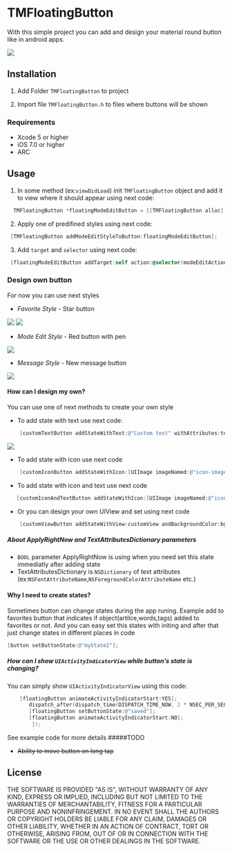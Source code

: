 # TMFloatingButton
With this simple project you can add and design your material round button like in android apps.

![](https://raw.github.com/IhorShevchuk/TMFloatingButton/master/FloatingButton/screen.png)

## Installation
1) Add Folder `TMFloatingButton` to project

2) Import file `TMFloatingButton.h` to files where buttons will be shown

### Requirements
* Xcode 5 or higher
* iOS 7.0 or higher
* ARC

## Usage
1) In some method (ex:`viewDidLoad`) init `TMFloatingButton` object and add it to view where it should appear using next code:
```objectivec
  TMFloatingButton *floatingModeEditButton = [[TMFloatingButton alloc] initWithSuperView: self.navigationController.view];
```
2) Apply one of predifined styles using next code:
```objectivec
 [TMFloatingButton addModeEditStyleToButton:floatingModeEditButton];
```
3) Add `target` and `selector` using next code:
```objectivec
 [floatingModeEditButton addTarget:self action:@selector(modeEditAction) forControlEvents:UIControlEventTouchUpInside];
```


### Design own button
For now you can use next styles
- _Favorite Style_        - Star button

![](https://raw.github.com/IhorShevchuk/TMFloatingButton/master/FloatingButton/favorites1.png) ![](https://raw.github.com/IhorShevchuk/TMFloatingButton/master/FloatingButton/favorites2.png)

- _Mode Edit Style_  -     Red button with pen

![](https://raw.github.com/IhorShevchuk/TMFloatingButton/master/FloatingButton/modeEdit.png)

- _Message Style_  -  New message button

![](https://raw.github.com/IhorShevchuk/TMFloatingButton/master/FloatingButton/newMessage.png)

#### How can I design my own?

You can use one of next methods to create your own style 
- To add state with text use next code:
```objectivec
    [customTextButton addStateWithText:@"Custom text" withAttributes:textAttributesDictionary andBackgroundColor:bgColor forName:@"CustomTextState" applyRightNow:YES];
```
![](https://raw.github.com/IhorShevchuk/TMFloatingButton/master/FloatingButton/customText.png)
- To add state with icon use next code
```objectivec
    [customIconButton addStateWithIcon:[UIImage imageNamed:@"icon-image"] andBackgroundColor:bgColor forName:@"CustomIconState" applyRightNow:NO];
```
- To add state with icon and text use next code
```objectivec
   [customIconAndTextButton addStateWithIcon:[UIImage imageNamed:@"icon-image"] andText:@"Custom text" withAttributes:textAttributesDictionary andBackgroundColor:bgColor forName:@"CustomTextAndIconState" applyRightNow:NO];
```
- Or you can design your own UIView and set using next code
```objectivec
    [customViewButton addStateWithView:customView andBackgroundColor:bgColor forName:@"CustomViewState" applyRightNow:YES];
```
##### About ApplyRightNow and TextAttributesDictionary parameters
- `BOOL` parameter ApplyRightNow is using when you need set this state immediatly after adding state
- TextAttributesDictionary is `NSDictionary` of text attributes (ex:`NSFontAttributeName`,`NSForegroundColorAttributeName` etc.)
  
#### Why I need to create states?
Sometimes button can change states during the app runing. 
Example add to favorites button that indicates if object(artilce,words,tags) added to favorites or not. And you can easy set  this states with initing and after that just change states in different places in code
  ```objectivec
 [button setButtonState:@"myState2"];
  ```

##### How can I show `UIActivityIndicatorView` while button's state is changing?
You can simply show `UIActivityIndicatorView` using this code:

 ```objectivec
     [floatingButton animateActivityIndicatorStart:YES];
        dispatch_after(dispatch_time(DISPATCH_TIME_NOW, 2 * NSEC_PER_SEC), dispatch_get_main_queue(), ^{
        [floatingButton setButtonState:@"saved"];
        [floatingButton animateActivityIndicatorStart:NO];
         });
  ```
See example code for more details
#####TODO
- ~~Ability to move button on long tap~~

## License
THE SOFTWARE IS PROVIDED "AS IS", WITHOUT WARRANTY OF ANY KIND, EXPRESS OR
IMPLIED, INCLUDING BUT NOT LIMITED TO THE WARRANTIES OF MERCHANTABILITY,
FITNESS FOR A PARTICULAR PURPOSE AND NONINFRINGEMENT. IN NO EVENT SHALL THE
AUTHORS OR COPYRIGHT HOLDERS BE LIABLE FOR ANY CLAIM, DAMAGES OR OTHER
LIABILITY, WHETHER IN AN ACTION OF CONTRACT, TORT OR OTHERWISE, ARISING FROM,
OUT OF OR IN CONNECTION WITH THE SOFTWARE OR THE USE OR OTHER DEALINGS IN THE
SOFTWARE.
